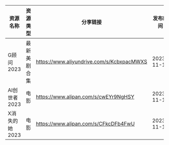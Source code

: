 | 资源名称      | 资源类型   | 分享链接                                      | 发布时间       |
| --------- | ------ | ----------------------------------------- | ---------- |
| G顾问2023   | 最新美剧合集 | https://www.aliyundrive.com/s/KcbxpacMWXS | 2023-11-14 |
| AI创世者2023 | 电影     | https://www.alipan.com/s/cwEYr9NgHSY      | 2023-11-14 |
| X消失的她2023 | 电影     | https://www.alipan.com/s/CFkcDFb4FwU      | 2023-11-14 |
